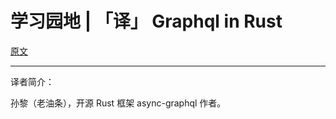 # 学习园地 | 「译」 Graphql in Rust

[原文](https://romankudryashov.com/blog/2020/12/graphql-rust/)


---

译者简介：

孙黎（老油条），开源 Rust 框架 async-graphql 作者。
